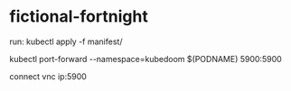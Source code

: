 # fictional-fortnight

run:
kubectl apply -f manifest/

kubectl port-forward --namespace=kubedoom $(PODNAME) 5900:5900

connect vnc ip:5900
